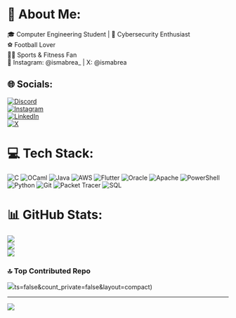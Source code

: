 # 💫 About Me:
 🎓 Computer Engineering Student  | 🔐 Cybersecurity Enthusiast<br>⚽ Football Lover<br>🏋️‍♂️ Sports & Fitness Fan<br>🔗 Instagram: @ismabrea_ |  X: @ismabrea


## 🌐 Socials:
[![Discord](https://img.shields.io/badge/Discord-%237289DA.svg?logo=discord&logoColor=white)](https://discord.gg/Ismabrea#4541)  
[![Instagram](https://img.shields.io/badge/Instagram-%23E4405F.svg?logo=Instagram&logoColor=white)](https://instagram.com/ismabrea_)  
[![LinkedIn](https://img.shields.io/badge/LinkedIn-%230077B5.svg?logo=linkedin&logoColor=white)](https://www.linkedin.com/in/ismael-brea-a05761312?utm_source=share&utm_campaign=share_via&utm_content=profile&utm_medium=android_app)  
[![X](https://img.shields.io/badge/X-black.svg?logo=X&logoColor=white)](https://x.com/ismabrea)

# 💻 Tech Stack:
![C](https://img.shields.io/badge/c-%2300599C.svg?style=for-the-badge&logo=c&logoColor=white)  ![OCaml](https://img.shields.io/badge/OCaml-%23E98407.svg?style=for-the-badge&logo=ocaml&logoColor=white)  ![Java](https://img.shields.io/badge/java-%23ED8B00.svg?style=for-the-badge&logo=openjdk&logoColor=white)  ![AWS](https://img.shields.io/badge/AWS-%23FF9900.svg?style=for-the-badge&logo=amazon-aws&logoColor=white) ![Flutter](https://img.shields.io/badge/Flutter-%2302569B.svg?style=for-the-badge&logo=Flutter&logoColor=white)  ![Oracle](https://img.shields.io/badge/Oracle-F80000?style=for-the-badge&logo=oracle&logoColor=white)  ![Apache](https://img.shields.io/badge/apache-%23D42029.svg?style=for-the-badge&logo=apache&logoColor=white)  ![PowerShell](https://img.shields.io/badge/PowerShell-%235391FE.svg?style=for-the-badge&logo=powershell&logoColor=white)  ![Python](https://img.shields.io/badge/python-3670A0?style=for-the-badge&logo=python&logoColor=ffdd54)  ![Git](https://img.shields.io/badge/Git-%23F1502F.svg?style=for-the-badge&logo=git&logoColor=white) ![Packet Tracer](https://img.shields.io/badge/Packet%20Tracer-%230A4E3E.svg?style=for-the-badge&logo=cisco&logoColor=white)  ![SQL](https://img.shields.io/badge/SQL-%23447B8B.svg?style=for-the-badge&logo=postgresql&logoColor=white)
# 📊 GitHub Stats:
![](https://github-readme-stats.vercel.app/api?username=IsmaelBrea&theme=dark&hide_border=false&include_all_commits=true&count_private=true)<br/>
![](https://nirzak-streak-stats.vercel.app/?user=IsmaelBrea&theme=dark&hide_border=false)<br/>
![](https://github-readme-stats.vercel.app/api/top-langs/?username=IsmaelBrea&theme=dark&hide_border=false&include_all_commits=true&count_private=true&layout=compact)

### 🔝 Top Contributed Repo
![](https://github-contributor-stats.vercel.app/api?username=IsmaelBrea&limit=5&theme=dark&combine_all_yearly_contributions=true)ts=false&count_private=false&layout=compact)

---
[![](https://visitcount.itsvg.in/api?id=IsmaelBrea&icon=0&color=0)](https://visitcount.itsvg.in)

<!-- Proudly created with GPRM ( https://gprm.itsvg.in ) -->
